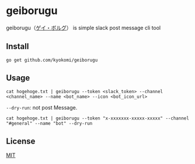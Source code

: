 # geiborugu

geiborugu（[ゲイ・ボルグ](https://ja.wikipedia.org/wiki/%E3%82%B2%E3%82%A4%E3%83%BB%E3%83%9C%E3%83%AB%E3%82%B0)） is simple slack post message cli tool

## Install

```
go get github.com/kyokomi/geiborugu
```

## Usage

```
cat hogehoge.txt | geiborugu --token <slack_token> --channel <channel_name> --name <bot_name> --icon <bot_icon_url>
```

`--dry-run`: not post Message.

```
cat hogehoge.txt | geiborugu --token "x-xxxxxxx-xxxxx-xxxxx" --channel "#general" --name "bot" --dry-run
```

## License

[MIT](https://github.com/kyokomi/geiborugu/blob/master/LICENSE)

